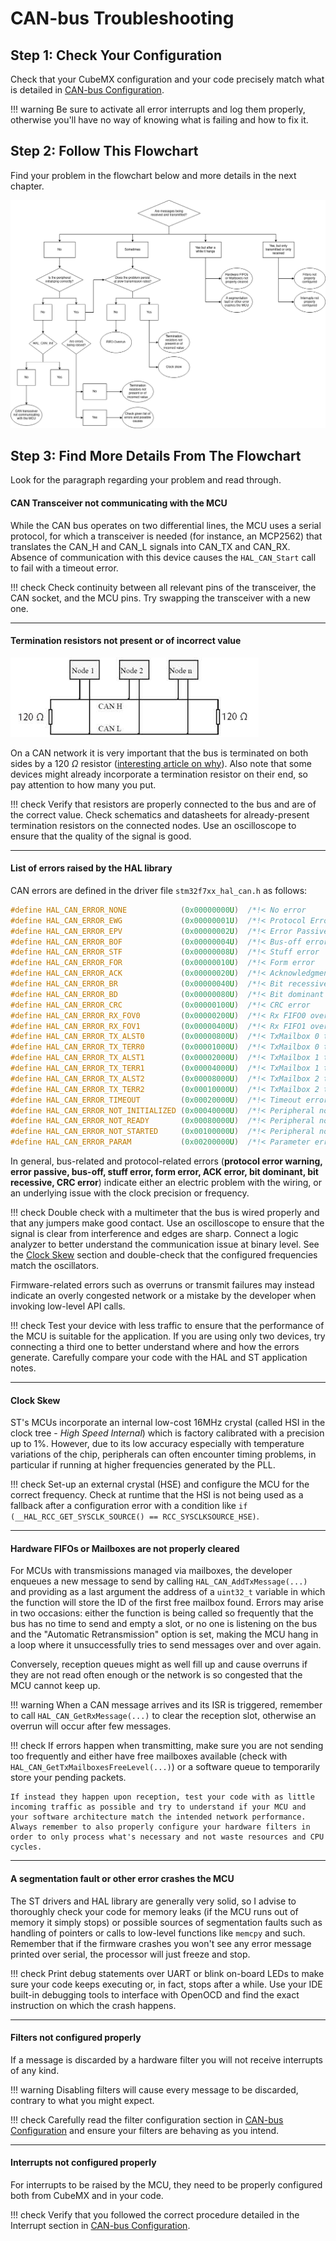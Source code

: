 # CAN-bus Troubleshooting

## Step 1: Check Your Configuration
Check that your CubeMX configuration and your code precisely match what is detailed in [CAN-bus Configuration](can-config.md).

!!! warning
    Be sure to activate all error interrupts and log them properly, otherwise you'll have no way of knowing what is failing and how to fix it.

## Step 2: Follow This Flowchart
Find your problem in the flowchart below and more details in the next chapter.

![CAN Troubleshooting Flowchart](imgs/can-flowchart.png)

## Step 3: Find More Details From The Flowchart
Look for the paragraph regarding your problem and read through.

#### CAN Transceiver not communicating with the MCU
While the CAN bus operates on two differential lines, the MCU uses a serial protocol, for which a transceiver is needed (for instance, an MCP2562) that translates the CAN_H and CAN_L signals into CAN_TX and CAN_RX. Absence of communication with this device causes the `HAL_CAN_Start` call to fail with a timeout error.

!!! check
    Check continuity between all relevant pins of the transceiver, the CAN socket, and the MCU pins. Try swapping the transceiver with a new one.

---

#### Termination resistors not present or of incorrect value

![CAN bus layout](imgs/can-bus.png)

On a CAN network it is very important that the bus is terminated on both sides by a 120 $\Omega$ resistor ([interesting article on why](https://e2e.ti.com/blogs_/b/industrial_strength/posts/the-importance-of-termination-networks-in-can-transceivers)). Also note that some devices might already incorporate a termination resistor on their end, so pay attention to how many you put.

!!! check
    Verify that resistors are properly connected to the bus and are of the correct value. Check schematics and datasheets for already-present termination resistors on the connected nodes. Use an oscilloscope to ensure that the quality of the signal is good.

---

#### List of errors raised by the HAL library
CAN errors are defined in the driver file `stm32f7xx_hal_can.h` as follows:

```C
#define HAL_CAN_ERROR_NONE            (0x00000000U)  /*!< No error                                             */
#define HAL_CAN_ERROR_EWG             (0x00000001U)  /*!< Protocol Error Warning                               */
#define HAL_CAN_ERROR_EPV             (0x00000002U)  /*!< Error Passive                                        */
#define HAL_CAN_ERROR_BOF             (0x00000004U)  /*!< Bus-off error                                        */
#define HAL_CAN_ERROR_STF             (0x00000008U)  /*!< Stuff error                                          */
#define HAL_CAN_ERROR_FOR             (0x00000010U)  /*!< Form error                                           */
#define HAL_CAN_ERROR_ACK             (0x00000020U)  /*!< Acknowledgment error                                 */
#define HAL_CAN_ERROR_BR              (0x00000040U)  /*!< Bit recessive error                                  */
#define HAL_CAN_ERROR_BD              (0x00000080U)  /*!< Bit dominant error                                   */
#define HAL_CAN_ERROR_CRC             (0x00000100U)  /*!< CRC error                                            */
#define HAL_CAN_ERROR_RX_FOV0         (0x00000200U)  /*!< Rx FIFO0 overrun error                               */
#define HAL_CAN_ERROR_RX_FOV1         (0x00000400U)  /*!< Rx FIFO1 overrun error                               */
#define HAL_CAN_ERROR_TX_ALST0        (0x00000800U)  /*!< TxMailbox 0 transmit failure due to arbitration lost */
#define HAL_CAN_ERROR_TX_TERR0        (0x00001000U)  /*!< TxMailbox 0 transmit failure due to transmit error   */
#define HAL_CAN_ERROR_TX_ALST1        (0x00002000U)  /*!< TxMailbox 1 transmit failure due to arbitration lost */
#define HAL_CAN_ERROR_TX_TERR1        (0x00004000U)  /*!< TxMailbox 1 transmit failure due to transmit error   */
#define HAL_CAN_ERROR_TX_ALST2        (0x00008000U)  /*!< TxMailbox 2 transmit failure due to arbitration lost */
#define HAL_CAN_ERROR_TX_TERR2        (0x00010000U)  /*!< TxMailbox 2 transmit failure due to transmit error   */
#define HAL_CAN_ERROR_TIMEOUT         (0x00020000U)  /*!< Timeout error                                        */
#define HAL_CAN_ERROR_NOT_INITIALIZED (0x00040000U)  /*!< Peripheral not initialized                           */
#define HAL_CAN_ERROR_NOT_READY       (0x00080000U)  /*!< Peripheral not ready                                 */
#define HAL_CAN_ERROR_NOT_STARTED     (0x00100000U)  /*!< Peripheral not started                               */
#define HAL_CAN_ERROR_PARAM           (0x00200000U)  /*!< Parameter error                                      */
```

In general, bus-related and protocol-related errors (**protocol error warning, error passive, bus-off, stuff error, form error, ACK error, bit dominant, bit recessive, CRC error**) indicate either an electric problem with the wiring, or an underlying issue with the clock precision or frequency.

!!! check
    Double check with a multimeter that the bus is wired properly and that any jumpers make good contact. Use an oscilloscope to ensure that the signal is clear from interference and edges are sharp. Connect a logic analyzer to better understand the communication issue at binary level. See the [Clock Skew](#clock-skew) section and double-check that the configured frequencies match the oscillators.

Firmware-related errors such as overruns or transmit failures may instead indicate an overly congested network or a mistake by the developer when invoking low-level API calls.

!!! check
    Test your device with less traffic to ensure that the performance of the MCU is suitable for the application. If you are using only two devices, try connecting a third one to better understand where and how the errors generate. Carefully compare your code with the HAL and ST application notes.

---

#### Clock Skew
ST's MCUs incorporate an internal low-cost 16MHz crystal (called HSI in the clock tree - *High Speed Internal*) which is factory calibrated with a precision up to 1%. However, due to its low accuracy especially with temperature variations of the chip, peripherals can often encounter timing problems, in particular if running at higher frequencies generated by the PLL.

!!! check
    Set-up an external crystal (HSE) and configure the MCU for the correct frequency. Check at runtime that the HSI is not being used as a fallback after a configuration error with a condition like `if (__HAL_RCC_GET_SYSCLK_SOURCE() == RCC_SYSCLKSOURCE_HSE)`.

---

#### Hardware FIFOs or Mailboxes are not properly cleared
For MCUs with transmissions managed via mailboxes, the developer enqueues a new message to send by calling `HAL_CAN_AddTxMessage(...)` and providing as a last argument the address of a `uint32_t` variable in which the function will store the ID of the first free mailbox found. Errors may arise in two occasions: either the function is being called so frequently that the bus has no time to send and empty a slot, or no one is listening on the bus and the "Automatic Retransmission" option is set, making the MCU hang in a loop where it unsuccessfully tries to send messages over and over again.

Conversely, reception queues might as well fill up and cause overruns if they are not read often enough or the network is so congested that the MCU cannot keep up.

!!! warning
    When a CAN message arrives and its ISR is triggered, remember to call `HAL_CAN_GetRxMessage(...)` to clear the reception slot, otherwise an overrun will occur after few messages.

!!! check
    If errors happen when transmitting, make sure you are not sending too frequently and either have free mailboxes available (check with `HAL_CAN_GetTxMailboxesFreeLevel(...)`) or a software queue to temporarily store your pending packets.

    If instead they happen upon reception, test your code with as little incoming traffic as possible and try to understand if your MCU and your software architecture match the intended network performance. Always remember to also properly configure your hardware filters in order to only process what's necessary and not waste resources and CPU cycles.

---

#### A segmentation fault or other error crashes the MCU
The ST drivers and HAL library are generally very solid, so I advise to thoroughly check your code for memory leaks (if the MCU runs out of memory it simply stops) or possible sources of segmentation faults such as handling of pointers or calls to low-level functions like `memcpy` and such. Remember that if the firmware crashes you won't see any error message printed over serial, the processor will just freeze and stop.

!!! check
    Print debug statements over UART or blink on-board LEDs to make sure your code keeps executing or, in fact, stops after a while. Use your IDE built-in debugging tools to interface with OpenOCD and find the exact instruction on which the crash happens.

---

#### Filters not configured properly
If a message is discarded by a hardware filter you will not receive interrupts of any kind.

!!! warning
    Disabling filters will cause every message to be discarded, contrary to what you might expect.

!!! check
    Carefully read the filter configuration section in [CAN-bus Configuration](can-config.md) and ensure your filters are behaving as you intend.

---

#### Interrupts not configured properly
For interrupts to be raised by the MCU, they need to be properly configured both from CubeMX and in your code.

!!! check
    Verify that you followed the correct procedure detailed in the Interrupt section in [CAN-bus Configuration](can-config.md).
